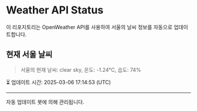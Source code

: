 
# Weather API Status

이 리포지토리는 OpenWeather API를 사용하여 서울의 날씨 정보를 자동으로 업데이트합니다.

## 현재 서울 날씨
> 서울의 현재 날씨: clear sky, 온도: -1.24°C, 습도: 74%

⏳ 업데이트 시간: 2025-03-06 17:14:53 (UTC)

---
자동 업데이트 봇에 의해 관리됩니다.
